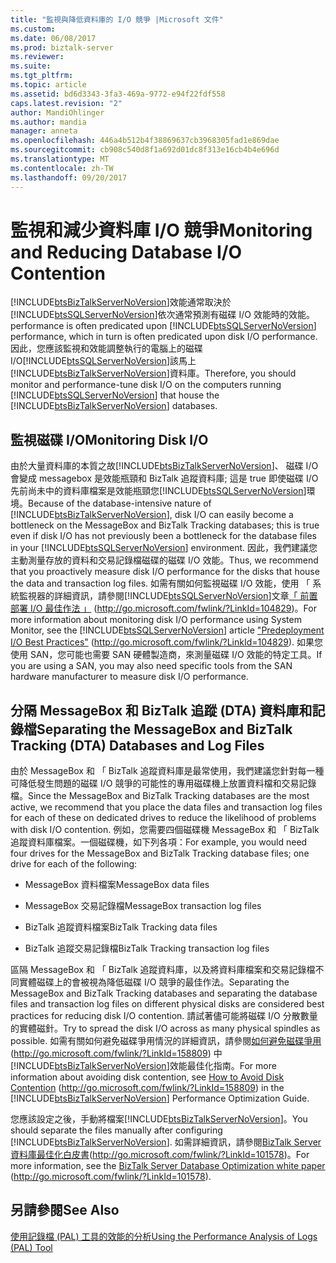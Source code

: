 ```yaml
---
title: "監視與降低資料庫的 I/O 競爭 |Microsoft 文件"
ms.custom: 
ms.date: 06/08/2017
ms.prod: biztalk-server
ms.reviewer: 
ms.suite: 
ms.tgt_pltfrm: 
ms.topic: article
ms.assetid: bd6d3343-3fa3-469a-9772-e94f22fdf558
caps.latest.revision: "2"
author: MandiOhlinger
ms.author: mandia
manager: anneta
ms.openlocfilehash: 446a4b512b4f38869637cb3968305fad1e869dae
ms.sourcegitcommit: cb908c540d8f1a692d01dc8f313e16cb4b4e696d
ms.translationtype: MT
ms.contentlocale: zh-TW
ms.lasthandoff: 09/20/2017
---
```

# <a name="monitoring-and-reducing-database-io-contention"></a><span data-ttu-id="038d4-102">監視和減少資料庫 I/O 競爭</span><span class="sxs-lookup"><span data-stu-id="038d4-102">Monitoring and Reducing Database I/O Contention</span></span>
[!INCLUDE[btsBizTalkServerNoVersion](../includes/btsbiztalkservernoversion-md.md)]<span data-ttu-id="038d4-103">效能通常取決於[!INCLUDE[btsSQLServerNoVersion](../includes/btssqlservernoversion-md.md)]依次通常預測有磁碟 I/O 效能時的效能。</span><span class="sxs-lookup"><span data-stu-id="038d4-103"> performance is often predicated upon [!INCLUDE[btsSQLServerNoVersion](../includes/btssqlservernoversion-md.md)] performance, which in turn is often predicated upon disk I/O performance.</span></span> <span data-ttu-id="038d4-104">因此，您應該監視和效能調整執行的電腦上的磁碟 I/O[!INCLUDE[btsSQLServerNoVersion](../includes/btssqlservernoversion-md.md)]該馬上[!INCLUDE[btsBizTalkServerNoVersion](../includes/btsbiztalkservernoversion-md.md)]資料庫。</span><span class="sxs-lookup"><span data-stu-id="038d4-104">Therefore, you should monitor and performance-tune disk I/O on the computers running [!INCLUDE[btsSQLServerNoVersion](../includes/btssqlservernoversion-md.md)] that house the [!INCLUDE[btsBizTalkServerNoVersion](../includes/btsbiztalkservernoversion-md.md)] databases.</span></span>  
  
## <a name="monitoring-disk-io"></a><span data-ttu-id="038d4-105">監視磁碟 I/O</span><span class="sxs-lookup"><span data-stu-id="038d4-105">Monitoring Disk I/O</span></span>  
 <span data-ttu-id="038d4-106">由於大量資料庫的本質之故[!INCLUDE[btsBizTalkServerNoVersion](../includes/btsbiztalkservernoversion-md.md)]、 磁碟 I/O 會變成 messagebox 是效能瓶頸和 BizTalk 追蹤資料庫; 這是 true 即使磁碟 I/O 先前尚未中的資料庫檔案是效能瓶頸您[!INCLUDE[btsSQLServerNoVersion](../includes/btssqlservernoversion-md.md)]環境。</span><span class="sxs-lookup"><span data-stu-id="038d4-106">Because of the database-intensive nature of [!INCLUDE[btsBizTalkServerNoVersion](../includes/btsbiztalkservernoversion-md.md)], disk I/O can easily become a bottleneck on the MessageBox and BizTalk Tracking databases; this is true even if disk I/O has not previously been a bottleneck for the database files in your [!INCLUDE[btsSQLServerNoVersion](../includes/btssqlservernoversion-md.md)] environment.</span></span> <span data-ttu-id="038d4-107">因此，我們建議您主動測量存放的資料和交易記錄檔磁碟的磁碟 I/O 效能。</span><span class="sxs-lookup"><span data-stu-id="038d4-107">Thus, we recommend that you proactively measure disk I/O performance for the disks that house the data and transaction log files.</span></span> <span data-ttu-id="038d4-108">如需有關如何監視磁碟 I/O 效能，使用 「 系統監視器的詳細資訊，請參閱[!INCLUDE[btsSQLServerNoVersion](../includes/btssqlservernoversion-md.md)]文章[「 前置部署 I/O 最佳作法 」](http://go.microsoft.com/fwlink/?LinkId=104829) (http://go.microsoft.com/fwlink/?LinkId=104829)。</span><span class="sxs-lookup"><span data-stu-id="038d4-108">For more information about monitoring disk I/O performance using System Monitor, see the [!INCLUDE[btsSQLServerNoVersion](../includes/btssqlservernoversion-md.md)] article ["Predeployment I/O Best Practices"](http://go.microsoft.com/fwlink/?LinkId=104829) (http://go.microsoft.com/fwlink/?LinkId=104829).</span></span> <span data-ttu-id="038d4-109">如果您使用 SAN，您可能也需要 SAN 硬體製造商，來測量磁碟 I/O 效能的特定工具。</span><span class="sxs-lookup"><span data-stu-id="038d4-109">If you are using a SAN, you may also need specific tools from the SAN hardware manufacturer to measure disk I/O performance.</span></span>  
  
## <a name="separating-the-messagebox-and-biztalk-tracking-dta-databases-and-log-files"></a><span data-ttu-id="038d4-110">分隔 MessageBox 和 BizTalk 追蹤 (DTA) 資料庫和記錄檔</span><span class="sxs-lookup"><span data-stu-id="038d4-110">Separating the MessageBox and BizTalk Tracking (DTA) Databases and Log Files</span></span>  
 <span data-ttu-id="038d4-111">由於 MessageBox 和 「 BizTalk 追蹤資料庫是最常使用，我們建議您針對每一種可降低發生問題的磁碟 I/O 競爭的可能性的專用磁碟機上放置資料檔和交易記錄檔。</span><span class="sxs-lookup"><span data-stu-id="038d4-111">Since the MessageBox and BizTalk Tracking databases are the most active, we recommend that you place the data files and transaction log files for each of these on dedicated drives to reduce the likelihood of problems with disk I/O contention.</span></span> <span data-ttu-id="038d4-112">例如，您需要四個磁碟機 MessageBox 和 「 BizTalk 追蹤資料庫檔案。一個磁碟機，如下列各項：</span><span class="sxs-lookup"><span data-stu-id="038d4-112">For example, you would need four drives for the MessageBox and BizTalk Tracking database files; one drive for each of the following:</span></span>  
  
-   <span data-ttu-id="038d4-113">MessageBox 資料檔案</span><span class="sxs-lookup"><span data-stu-id="038d4-113">MessageBox data files</span></span>  
  
-   <span data-ttu-id="038d4-114">MessageBox 交易記錄檔</span><span class="sxs-lookup"><span data-stu-id="038d4-114">MessageBox transaction log files</span></span>  
  
-   <span data-ttu-id="038d4-115">BizTalk 追蹤資料檔案</span><span class="sxs-lookup"><span data-stu-id="038d4-115">BizTalk Tracking data files</span></span>  
  
-   <span data-ttu-id="038d4-116">BizTalk 追蹤交易記錄檔</span><span class="sxs-lookup"><span data-stu-id="038d4-116">BizTalk Tracking transaction log files</span></span>  
  
 <span data-ttu-id="038d4-117">區隔 MessageBox 和 「 BizTalk 追蹤資料庫，以及將資料庫檔案和交易記錄檔不同實體磁碟上的會被視為降低磁碟 I/O 競爭的最佳作法。</span><span class="sxs-lookup"><span data-stu-id="038d4-117">Separating the MessageBox and BizTalk Tracking databases and separating the database files and transaction log files on different physical disks are considered best practices for reducing disk I/O contention.</span></span> <span data-ttu-id="038d4-118">請試著儘可能將磁碟 I/O 分散數量的實體磁針。</span><span class="sxs-lookup"><span data-stu-id="038d4-118">Try to spread the disk I/O across as many physical spindles as possible.</span></span> <span data-ttu-id="038d4-119">如需有關如何避免磁碟爭用情況的詳細資訊，請參閱[如何避免磁碟爭用](http://go.microsoft.com/fwlink/?LinkId=158809)(http://go.microsoft.com/fwlink/?LinkId=158809) 中[!INCLUDE[btsBizTalkServerNoVersion](../includes/btsbiztalkservernoversion-md.md)]效能最佳化指南。</span><span class="sxs-lookup"><span data-stu-id="038d4-119">For more information about avoiding disk contention, see [How to Avoid Disk Contention](http://go.microsoft.com/fwlink/?LinkId=158809) (http://go.microsoft.com/fwlink/?LinkId=158809) in the [!INCLUDE[btsBizTalkServerNoVersion](../includes/btsbiztalkservernoversion-md.md)] Performance Optimization Guide.</span></span>  
  
 <span data-ttu-id="038d4-120">您應該設定之後，手動將檔案[!INCLUDE[btsBizTalkServerNoVersion](../includes/btsbiztalkservernoversion-md.md)]。</span><span class="sxs-lookup"><span data-stu-id="038d4-120">You should separate the files manually after configuring [!INCLUDE[btsBizTalkServerNoVersion](../includes/btsbiztalkservernoversion-md.md)].</span></span> <span data-ttu-id="038d4-121">如需詳細資訊，請參閱[BizTalk Server 資料庫最佳化白皮書](http://go.microsoft.com/fwlink/?LinkId=101578)(http://go.microsoft.com/fwlink/?LinkId=101578)。</span><span class="sxs-lookup"><span data-stu-id="038d4-121">For more information, see the [BizTalk Server Database Optimization white paper](http://go.microsoft.com/fwlink/?LinkId=101578) (http://go.microsoft.com/fwlink/?LinkId=101578).</span></span>  
  
## <a name="see-also"></a><span data-ttu-id="038d4-122">另請參閱</span><span class="sxs-lookup"><span data-stu-id="038d4-122">See Also</span></span>  
 [<span data-ttu-id="038d4-123">使用記錄檔 (PAL) 工具的效能的分析</span><span class="sxs-lookup"><span data-stu-id="038d4-123">Using the Performance Analysis of Logs (PAL) Tool</span></span>](../technical-guides/using-the-performance-analysis-of-logs-pal-tool.md)